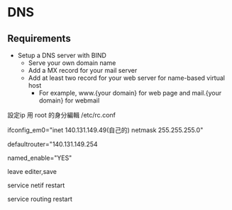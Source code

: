 # DNS
## Requirements
- Setup a DNS server with BIND
  - Serve your own domain name
  - Add a MX record for your mail server
  - Add at least two record for your web server for name-based virtual host
    - For example, www.{your domain} for web page and mail.{your domain} for webmail



設定ip 
用 root 的身分編輯 /etc/rc.conf 

ifconfig_em0="inet 140.131.149.49(自己的)  netmask 255.255.255.0"

defaultrouter="140.131.149.254

named_enable="YES"

leave editer,save



service netif restart

service routing restart

